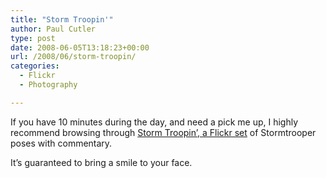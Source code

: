 ```yaml
---
title: "Storm Troopin'"
author: Paul Cutler
type: post
date: 2008-06-05T13:18:23+00:00
url: /2008/06/storm-troopin/
categories:
  - Flickr
  - Photography

---
```

If you have 10 minutes during the day, and need a pick me up, I highly recommend browsing through [Storm Troopin&#8217;, a Flickr set][1] of Stormtrooper poses with commentary.

It&#8217;s guaranteed to bring a smile to your face.

 [1]: http://flickr.com/photos/doctorbeef/sets/72157603716342376/